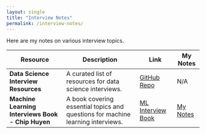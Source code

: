 ```yaml
---
layout: single
title: "Interview Notes"
permalink: /interview-notes/
---
```


Here are my notes on various interview topics.

| **Resource**                                                        | **Description**                                                                                 | **Link**                                                                            | **My Notes**                                                |
|----------------------------------------------------------------------|-------------------------------------------------------------------------------------------------|------------------------------------------------------------------------------------|-------------------------------------------------------------|
| **Data Science Interview Resources**                                | A curated list of resources for data science interviews.                                        | [GitHub Repo](https://github.com/rbhatia46/Data-Science-Interview-Resources)       | N/A                                                         |
| **Machine Learning Interviews Book - Chip Huyen**                   | A book covering essential topics and questions for machine learning interviews.                | [ML Interview Book](https://huyenchip.com/ml-interviews-book/)                     | [My Notes](ml-interview-book/ch1.md)                        |